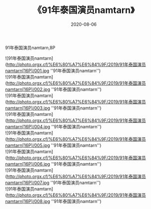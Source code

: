 ﻿---
layout: post
title:  《91年泰国演员namtarn》
date:   2020-08-06
image: http://photo.orgx.cf/%E6%80%A7%E6%84%9F/2019/91年泰国演员namtarn[16P]/000.jpg
categories: [美女, 性感, 泳衣]
---

91年泰国演员namtarn,8P

![91年泰国演员namtarn](http://photo.orgx.cf/%E6%80%A7%E6%84%9F/2019/91年泰国演员namtarn[16P]/001.jpg ''91年泰国演员namtarn'') <br>
![91年泰国演员namtarn](http://photo.orgx.cf/%E6%80%A7%E6%84%9F/2019/91年泰国演员namtarn[16P]/002.jpg ''91年泰国演员namtarn'') <br>
![91年泰国演员namtarn](http://photo.orgx.cf/%E6%80%A7%E6%84%9F/2019/91年泰国演员namtarn[16P]/003.jpg ''91年泰国演员namtarn'') <br>
![91年泰国演员namtarn](http://photo.orgx.cf/%E6%80%A7%E6%84%9F/2019/91年泰国演员namtarn[16P]/004.jpg ''91年泰国演员namtarn'') <br>
![91年泰国演员namtarn](http://photo.orgx.cf/%E6%80%A7%E6%84%9F/2019/91年泰国演员namtarn[16P]/005.jpg ''91年泰国演员namtarn'') <br>
![91年泰国演员namtarn](http://photo.orgx.cf/%E6%80%A7%E6%84%9F/2019/91年泰国演员namtarn[16P]/006.jpg ''91年泰国演员namtarn'') <br>
![91年泰国演员namtarn](http://photo.orgx.cf/%E6%80%A7%E6%84%9F/2019/91年泰国演员namtarn[16P]/007.jpg ''91年泰国演员namtarn'') <br>
![91年泰国演员namtarn](http://photo.orgx.cf/%E6%80%A7%E6%84%9F/2019/91年泰国演员namtarn[16P]/008.jpg ''91年泰国演员namtarn'') <br>
